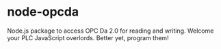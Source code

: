 # node-opcda
Node.js package to access OPC Da 2.0 for reading and writing. Welcome your PLC JavaScript overlords. Better yet, program them!
